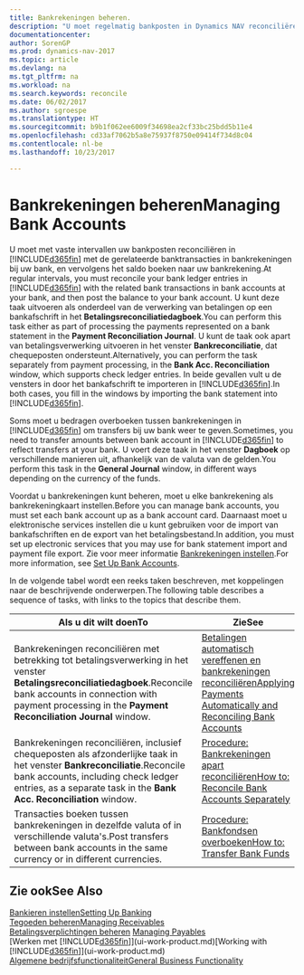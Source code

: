 ```yaml
---
title: Bankrekeningen beheren.
description: "U moet regelmatig bankposten in Dynamics NAV reconciliëren met de gerelateerde banktransacties in uw bankrekeningen."
documentationcenter: 
author: SorenGP
ms.prod: dynamics-nav-2017
ms.topic: article
ms.devlang: na
ms.tgt_pltfrm: na
ms.workload: na
ms.search.keywords: reconcile
ms.date: 06/02/2017
ms.author: sgroespe
ms.translationtype: HT
ms.sourcegitcommit: b9b1f062ee6009f34698ea2cf33bc25bdd5b11e4
ms.openlocfilehash: cd33af7062b5a8e75937f8750e09414f734d8c04
ms.contentlocale: nl-be
ms.lasthandoff: 10/23/2017

---
```

# <a name="managing-bank-accounts"></a><span data-ttu-id="3515b-103">Bankrekeningen beheren</span><span class="sxs-lookup"><span data-stu-id="3515b-103">Managing Bank Accounts</span></span>
<span data-ttu-id="3515b-104">U moet met vaste intervallen uw bankposten reconciliëren in [!INCLUDE[d365fin](includes/d365fin_md.md)] met de gerelateerde banktransacties in bankrekeningen bij uw bank, en vervolgens het saldo boeken naar uw bankrekening.</span><span class="sxs-lookup"><span data-stu-id="3515b-104">At regular intervals, you must reconcile your bank ledger entries in [!INCLUDE[d365fin](includes/d365fin_md.md)] with the related bank transactions in bank accounts at your bank, and then post the balance to your bank account.</span></span> <span data-ttu-id="3515b-105">U kunt deze taak uitvoeren als onderdeel van de verwerking van betalingen op een bankafschrift in het **Betalingsreconciliatiedagboek**.</span><span class="sxs-lookup"><span data-stu-id="3515b-105">You can perform this task either as part of processing the payments represented on a bank statement in the **Payment Reconciliation Journal**.</span></span> <span data-ttu-id="3515b-106">U kunt de taak ook apart van betalingsverwerking uitvoeren in het venster **Bankreconciliatie**, dat chequeposten ondersteunt.</span><span class="sxs-lookup"><span data-stu-id="3515b-106">Alternatively, you can perform the task separately from payment processing, in the **Bank Acc. Reconciliation** window, which supports check ledger entries.</span></span> <span data-ttu-id="3515b-107">In beide gevallen vult u de vensters in door het bankafschrift te importeren in [!INCLUDE[d365fin](includes/d365fin_md.md)].</span><span class="sxs-lookup"><span data-stu-id="3515b-107">In both cases, you fill in the windows by importing the bank statement into [!INCLUDE[d365fin](includes/d365fin_md.md)].</span></span>

<span data-ttu-id="3515b-108">Soms moet u bedragen overboeken tussen bankrekeningen in [!INCLUDE[d365fin](includes/d365fin_md.md)] om transfers bij uw bank weer te geven.</span><span class="sxs-lookup"><span data-stu-id="3515b-108">Sometimes, you need to transfer amounts between bank account in [!INCLUDE[d365fin](includes/d365fin_md.md)] to reflect transfers at your bank.</span></span> <span data-ttu-id="3515b-109">U voert deze taak in het venster **Dagboek** op verschillende manieren uit, afhankelijk van de valuta van de gelden.</span><span class="sxs-lookup"><span data-stu-id="3515b-109">You perform this task in the **General Journal** window, in different ways depending on the currency of the funds.</span></span>

<span data-ttu-id="3515b-110">Voordat u bankrekeningen kunt beheren, moet u elke bankrekening als bankrekeningkaart instellen.</span><span class="sxs-lookup"><span data-stu-id="3515b-110">Before you can manage bank accounts, you must set each bank account up as a bank account card.</span></span> <span data-ttu-id="3515b-111">Daarnaast moet u elektronische services instellen die u kunt gebruiken voor de import van bankafschriften en de export van het betalingsbestand.</span><span class="sxs-lookup"><span data-stu-id="3515b-111">In addition, you must set up electronic services that you may use for bank statement import and payment file export.</span></span> <span data-ttu-id="3515b-112">Zie voor meer informatie [Bankrekeningen instellen](bank-setup-banking.md).</span><span class="sxs-lookup"><span data-stu-id="3515b-112">For more information, see [Set Up Bank Accounts](bank-setup-banking.md).</span></span>

<span data-ttu-id="3515b-113">In de volgende tabel wordt een reeks taken beschreven, met koppelingen naar de beschrijvende onderwerpen.</span><span class="sxs-lookup"><span data-stu-id="3515b-113">The following table describes a sequence of tasks, with links to the topics that describe them.</span></span>

| <span data-ttu-id="3515b-114">Als u dit wilt doen</span><span class="sxs-lookup"><span data-stu-id="3515b-114">To</span></span> | <span data-ttu-id="3515b-115">Zie</span><span class="sxs-lookup"><span data-stu-id="3515b-115">See</span></span> |
| --- | --- |
| <span data-ttu-id="3515b-116">Bankrekeningen reconciliëren met betrekking tot betalingsverwerking in het venster **Betalingsreconciliatiedagboek**.</span><span class="sxs-lookup"><span data-stu-id="3515b-116">Reconcile bank accounts in connection with payment processing in the **Payment Reconciliation Journal** window.</span></span> |[<span data-ttu-id="3515b-117">Betalingen automatisch vereffenen en bankrekeningen reconciliëren</span><span class="sxs-lookup"><span data-stu-id="3515b-117">Applying Payments Automatically and Reconciling Bank Accounts</span></span>](receivables-apply-payments-auto-reconcile-bank-accounts.md) |
| <span data-ttu-id="3515b-118">Bankrekeningen reconciliëren, inclusief chequeposten als afzonderlijke taak in het venster **Bankreconciliatie**.</span><span class="sxs-lookup"><span data-stu-id="3515b-118">Reconcile bank accounts, including check ledger entries, as a separate task in the **Bank Acc. Reconciliation** window.</span></span> |[<span data-ttu-id="3515b-119">Procedure: Bankrekeningen apart reconciliëren</span><span class="sxs-lookup"><span data-stu-id="3515b-119">How to: Reconcile Bank Accounts Separately</span></span>](bank-how-reconcile-bank-accounts-separately.md) |
| <span data-ttu-id="3515b-120">Transacties boeken tussen bankrekeningen in dezelfde valuta of in verschillende valuta's.</span><span class="sxs-lookup"><span data-stu-id="3515b-120">Post transfers between bank accounts in the same currency or in different currencies.</span></span> |[<span data-ttu-id="3515b-121">Procedure: Bankfondsen overboeken</span><span class="sxs-lookup"><span data-stu-id="3515b-121">How to: Transfer Bank Funds</span></span>](bank-how-transfer-bank-funds.md) |

## <a name="see-also"></a><span data-ttu-id="3515b-122">Zie ook</span><span class="sxs-lookup"><span data-stu-id="3515b-122">See Also</span></span>
[<span data-ttu-id="3515b-123">Bankieren instellen</span><span class="sxs-lookup"><span data-stu-id="3515b-123">Setting Up Banking</span></span>](bank-setup-banking.md)  
[<span data-ttu-id="3515b-124">Tegoeden beheren</span><span class="sxs-lookup"><span data-stu-id="3515b-124">Managing Receivables</span></span>](receivables-manage-receivables.md)  
<span data-ttu-id="3515b-125">[Betalingsverplichtingen beheren](payables-manage-payables.md)  </span><span class="sxs-lookup"><span data-stu-id="3515b-125">[Managing Payables](payables-manage-payables.md)  </span></span>  
<span data-ttu-id="3515b-126">[Werken met [!INCLUDE[d365fin](includes/d365fin_md.md)]](ui-work-product.md)</span><span class="sxs-lookup"><span data-stu-id="3515b-126">[Working with [!INCLUDE[d365fin](includes/d365fin_md.md)]](ui-work-product.md)</span></span>  
[<span data-ttu-id="3515b-127">Algemene bedrijfsfunctionaliteit</span><span class="sxs-lookup"><span data-stu-id="3515b-127">General Business Functionality</span></span>](ui-across-business-areas.md)  


